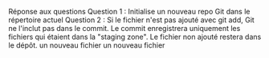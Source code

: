 Réponse aux questions
Question 1 : Initialise un nouveau repo Git dans le répertoire actuel
Question 2 : Si le fichier n'est pas ajouté avec git add, Git ne l'inclut pas dans le commit. Le commit enregistrera uniquement les fichiers qui étaient dans la "staging zone". Le fichier non ajouté restera dans le dépôt.
u n   n o u v e a u   f i c h i e r  
 u n   n o u v e a u   f i c h i e r  
 
